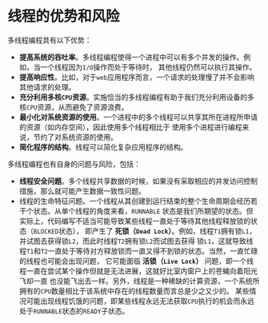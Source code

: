 线程的优势和风险
============================================================================
多线程编程具有以下优势：
+ **提高系统的吞吐率**。多线程编程使得一个进程中可以有多个并发的操作。例如，当一个线程因为`I/O`操作而处于等待时，
其他线程仍然可以执行其操作。
+ **提高响应性**。比如，对于`web`应用程序而言，一个请求的处理慢了并不会影响其他请求的处理。
+ **充分利用多核`CPU`资源**。实施恰当的多线程编程有助于我们充分利用设备的多核`CPU`资源，从而避免了资源浪费。
+ **最小化对系统资源的使用**。一个进程中的多个线程可以共享其所在进程所申请的资源（如内存空间），因此使用多个线程相比于
使用多个进程进行编程来说，节约了对系统资源的使用。
+ **简化程序的结构**。线程可以简化复杂应用程序的结构。

多线程编程也有自身的问题与风险，包括：
+ **线程安全问题**。多个线程共享数据的时候，如果没有采取相应的并发访问控制措施，那么就可能产生数据一致性问题。
+ 线程的生命特征问题。一个线程从其创建到运行结束的整个生命周期会经历若干个状态。从单个线程的角度来看，`RUNNABLE`
状态是我们所期望的状态。但实际上，代码编写不适当可能导致某些线程一直处于等待其他线程释放锁的状态（`BLOCKED`状态），
即产生了 **死锁（`Dead Lock`）**。例如，线程`T1`拥有锁`L1`，并试图去获得锁`L2`，而此时线程`T2`拥有锁`L2`而试图去获得
锁`L1`，这就导致线程`T1`和`T2`一直处于等待对方释放锁而一直又得不到锁的状态。当然，一直忙碌的线程也可能会出现问题，
它可能面临 **活锁（`Live Lock`）** 问题，即一个线程一直在尝试某个操作但就是无法进展，这就好比室内窗户上的苍蝇向着阳光飞却一直
也没能飞出去一样。另外，线程是一种稀缺的计算资源，一个系统所拥有的`CPU`数量相比于该系统中存在的线程数量而言总是少之又少的。
某些情况可能出现线程饥饿的问题，即某些线程永远无法获取`CPU`执行的机会而永远处于`RUNNABLE`状态的`READY`子状态。

